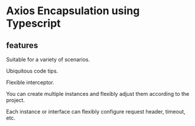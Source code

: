# Axios Encapsulation using Typescript 

## features
Suitable for a variety of scenarios.

Ubiquitous code tips.

Flexible interceptor.

You can create multiple instances and flexibly adjust them according to the project.

Each instance or interface can flexibly configure request header, timeout, etc.

